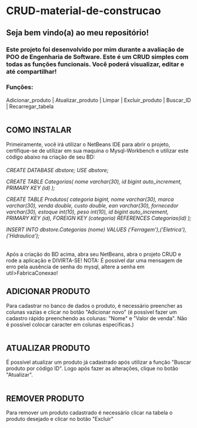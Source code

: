 # CRUD-material-de-construcao

<h2>Seja bem vindo(a) ao meu repositório!</h2>
<h3>Este projeto foi desenvolvido por mim durante a avaliação de POO de Engenharia de Software. Este é um CRUD simples com todas as funções funcionais. Você poderá visualizar, editar e até compartilhar!</h3>
<h3>Funções:</h3> <p>Adicionar_produto  |  Atualizar_produto  |  Limpar  |  Excluir_produto  |  Buscar_ID  |  Recarregar_tabela</p>

<img src="https://private-user-images.githubusercontent.com/132175630/356931562-99ec9aa9-b767-48f9-a273-5e20a8495d72.png?jwt=eyJhbGciOiJIUzI1NiIsInR5cCI6IkpXVCJ9.eyJpc3MiOiJnaXRodWIuY29tIiwiYXVkIjoicmF3LmdpdGh1YnVzZXJjb250ZW50LmNvbSIsImtleSI6ImtleTUiLCJleHAiOjE3MjM0MzUxMjcsIm5iZiI6MTcyMzQzNDgyNywicGF0aCI6Ii8xMzIxNzU2MzAvMzU2OTMxNTYyLTk5ZWM5YWE5LWI3NjctNDhmOS1hMjczLTVlMjBhODQ5NWQ3Mi5wbmc_WC1BbXotQWxnb3JpdGhtPUFXUzQtSE1BQy1TSEEyNTYmWC1BbXotQ3JlZGVudGlhbD1BS0lBVkNPRFlMU0E1M1BRSzRaQSUyRjIwMjQwODEyJTJGdXMtZWFzdC0xJTJGczMlMkZhd3M0X3JlcXVlc3QmWC1BbXotRGF0ZT0yMDI0MDgxMlQwMzUzNDdaJlgtQW16LUV4cGlyZXM9MzAwJlgtQW16LVNpZ25hdHVyZT04ZDFiYjgxNDBlOTYyNWJlNTQ1MmZhNzJiMzk2NGU3YTdiN2I1YzBkZmQ0NjU4OGM0OWM1N2M2NDI2YjIyMzQ5JlgtQW16LVNpZ25lZEhlYWRlcnM9aG9zdCZhY3Rvcl9pZD0wJmtleV9pZD0wJnJlcG9faWQ9MCJ9.tHETEn_4XZ7NKsTBvnx4EF9LgKTfIyT31zdZ2tusOT4" alt="">

<h2>COMO INSTALAR</h2>
<p>Primeiramente, você irá utilizar o NetBeans IDE para abrir o projeto, certifique-se de utilizar em sua maquina o Mysql-Workbench e utilizar este código abaixo na criação de seu BD:</p>
<h6>
CREATE DATABASE dbstore;
USE dbstore;
 
CREATE TABLE Categorias(
	nome varchar(30),
    id bigint auto_increment,
    PRIMARY KEY (id)
);
 
CREATE TABLE Produtos(
	categoria bigint,
    nome varchar(30),
    marca varchar(30),
    venda double,
    custo double,
    ean varchar(30),
    fornecedor varchar(30),
    estoque int(10),
    peso int(10),
    id bigint auto_increment,
    PRIMARY KEY (id),
    FOREIGN KEY (categoria) REFERENCES Categorias(id)
);

INSERT INTO dbstore.Categorias (nome) VALUES ('Ferragem'),('Eletrica'),('Hidraulica');
 </h6>
<p>Após a criação do BD acima, abra seu NetBeans, abra o projeto CRUD e rode a aplicação e DIVIRTA-SE! NOTA: É possível dar uma mensagem de erro pela ausência de  senha do mysql, altere a senha em util>FabricaConexao! </p>

<h2>ADICIONAR PRODUTO</h2>
<p>Para cadastrar no banco de dados o produto, é necessário preencher as colunas vazias e clicar no botão "Adicionar novo" (é possível fazer um cadastro rápido preenchendo as colunas: "Nome" e "Valor de venda". Não é possível colocar caracter em colunas especificas.)</p>
<img src="https://private-user-images.githubusercontent.com/132175630/356931957-98bd1d3c-f0ba-4d0b-8098-b6b2f361391a.png?jwt=eyJhbGciOiJIUzI1NiIsInR5cCI6IkpXVCJ9.eyJpc3MiOiJnaXRodWIuY29tIiwiYXVkIjoicmF3LmdpdGh1YnVzZXJjb250ZW50LmNvbSIsImtleSI6ImtleTUiLCJleHAiOjE3MjM0MzUzMTIsIm5iZiI6MTcyMzQzNTAxMiwicGF0aCI6Ii8xMzIxNzU2MzAvMzU2OTMxOTU3LTk4YmQxZDNjLWYwYmEtNGQwYi04MDk4LWI2YjJmMzYxMzkxYS5wbmc_WC1BbXotQWxnb3JpdGhtPUFXUzQtSE1BQy1TSEEyNTYmWC1BbXotQ3JlZGVudGlhbD1BS0lBVkNPRFlMU0E1M1BRSzRaQSUyRjIwMjQwODEyJTJGdXMtZWFzdC0xJTJGczMlMkZhd3M0X3JlcXVlc3QmWC1BbXotRGF0ZT0yMDI0MDgxMlQwMzU2NTJaJlgtQW16LUV4cGlyZXM9MzAwJlgtQW16LVNpZ25hdHVyZT03Yzc0YTJlYTQ0Y2MxM2Y3NWJjYmZhYTNiNGMxNWE2ZDdhOTc1ZDViZGY0MmRiOTU3ZmEwMDE2NWU1ZjA4NDk4JlgtQW16LVNpZ25lZEhlYWRlcnM9aG9zdCZhY3Rvcl9pZD0wJmtleV9pZD0wJnJlcG9faWQ9MCJ9.YTRlijHBfUPGbHMNuM_7w79qUyKGlsXKX2m4PsoWziU" alt="">

<h2>ATUALIZAR PRODUTO</h2>
<p>É possível atualizar um produto já cadastrado após utilizar a função "Buscar produto por código ID". Logo após fazer as alterações, clique no botão "Atualizar". </p>
<img src="https://private-user-images.githubusercontent.com/132175630/356931955-7e1bd4e5-c28f-46bf-b4a0-13c3fb47ef79.png?jwt=eyJhbGciOiJIUzI1NiIsInR5cCI6IkpXVCJ9.eyJpc3MiOiJnaXRodWIuY29tIiwiYXVkIjoicmF3LmdpdGh1YnVzZXJjb250ZW50LmNvbSIsImtleSI6ImtleTUiLCJleHAiOjE3MjM0MzUzMTIsIm5iZiI6MTcyMzQzNTAxMiwicGF0aCI6Ii8xMzIxNzU2MzAvMzU2OTMxOTU1LTdlMWJkNGU1LWMyOGYtNDZiZi1iNGEwLTEzYzNmYjQ3ZWY3OS5wbmc_WC1BbXotQWxnb3JpdGhtPUFXUzQtSE1BQy1TSEEyNTYmWC1BbXotQ3JlZGVudGlhbD1BS0lBVkNPRFlMU0E1M1BRSzRaQSUyRjIwMjQwODEyJTJGdXMtZWFzdC0xJTJGczMlMkZhd3M0X3JlcXVlc3QmWC1BbXotRGF0ZT0yMDI0MDgxMlQwMzU2NTJaJlgtQW16LUV4cGlyZXM9MzAwJlgtQW16LVNpZ25hdHVyZT1kYTczOGE4OGU5ZTI1MWRkNGFiYTQ1NGEwYjU5ZWE5ZTk3NjIzNjgxM2U2MmI3ZjdjMzNiYjkzNzFkMTJlZDFlJlgtQW16LVNpZ25lZEhlYWRlcnM9aG9zdCZhY3Rvcl9pZD0wJmtleV9pZD0wJnJlcG9faWQ9MCJ9.G-nYJ37R9VS-bKQ-7Pfwp7Ws6-3UPgdke9yhIgaVF4s" alt="">

<h2>REMOVER PRODUTO</h2>
<p>Para remover um produto cadastrado é necessário clicar na tabela o produto desejado e clicar no botão "Excluir"</p>
<img src="https://private-user-images.githubusercontent.com/132175630/356931970-13d79f08-ade4-48f3-bd20-ac9f08c39bce.png?jwt=eyJhbGciOiJIUzI1NiIsInR5cCI6IkpXVCJ9.eyJpc3MiOiJnaXRodWIuY29tIiwiYXVkIjoicmF3LmdpdGh1YnVzZXJjb250ZW50LmNvbSIsImtleSI6ImtleTUiLCJleHAiOjE3MjM0MzUzMTIsIm5iZiI6MTcyMzQzNTAxMiwicGF0aCI6Ii8xMzIxNzU2MzAvMzU2OTMxOTcwLTEzZDc5ZjA4LWFkZTQtNDhmMy1iZDIwLWFjOWYwOGMzOWJjZS5wbmc_WC1BbXotQWxnb3JpdGhtPUFXUzQtSE1BQy1TSEEyNTYmWC1BbXotQ3JlZGVudGlhbD1BS0lBVkNPRFlMU0E1M1BRSzRaQSUyRjIwMjQwODEyJTJGdXMtZWFzdC0xJTJGczMlMkZhd3M0X3JlcXVlc3QmWC1BbXotRGF0ZT0yMDI0MDgxMlQwMzU2NTJaJlgtQW16LUV4cGlyZXM9MzAwJlgtQW16LVNpZ25hdHVyZT1iZWUxNmUxYjdhNDhkOTNhZGM0YWU0ZDUwOTc4MjUwNGViZGM1ZjhmYTI1NDhlYmNmYjlmZDM1YzgyZGUzMTkzJlgtQW16LVNpZ25lZEhlYWRlcnM9aG9zdCZhY3Rvcl9pZD0wJmtleV9pZD0wJnJlcG9faWQ9MCJ9.6CmcInRHz6wdaE4n8Cui0MZIqnrM-tIRyOxq-SPon3g" alt="">


